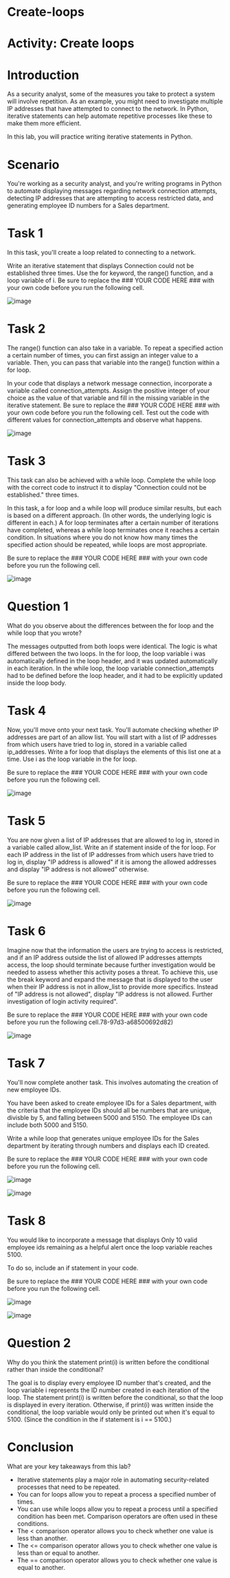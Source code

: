 # Create-loops

<h1>Activity: Create loops</h1>

<h1>Introduction</h1>
As a security analyst, some of the measures you take to protect a system will involve repetition. As an example, you might need to investigate multiple IP addresses that have attempted to connect to the network. In Python, iterative statements can help automate repetitive processes like these to make them more efficient.

In this lab, you will practice writing iterative statements in Python.

<h1>Scenario</h1>
You're working as a security analyst, and you're writing programs in Python to automate displaying messages regarding network connection attempts, detecting IP addresses that are attempting to access restricted data, and generating employee ID numbers for a Sales department.

<h1>Task 1</h1>
In this task, you'll create a loop related to connecting to a network.

Write an iterative statement that displays Connection could not be established three times. Use the for keyword, the range() function, and a loop variable of i. Be sure to replace the ### YOUR CODE HERE ### with your own code before you run the following cell.

![image](https://github.com/user-attachments/assets/1aa26989-e6c3-461c-b571-9c3a494271ae)

<h1>Task 2</h1>
The range() function can also take in a variable. To repeat a specified action a certain number of times, you can first assign an integer value to a variable. Then, you can pass that variable into the range() function within a for loop.

In your code that displays a network message connection, incorporate a variable called connection_attempts. Assign the positive integer of your choice as the value of that variable and fill in the missing variable in the iterative statement. Be sure to replace the ### YOUR CODE HERE ### with your own code before you run the following cell. Test out the code with different values for connection_attempts and observe what happens.

![image](https://github.com/user-attachments/assets/50524179-01c3-46f5-8a04-db3b33312ead)

<h1>Task 3</h1>
This task can also be achieved with a while loop. Complete the while loop with the correct code to instruct it to display "Connection could not be established." three times.

In this task, a for loop and a while loop will produce similar results, but each is based on a different approach. (In other words, the underlying logic is different in each.) A for loop terminates after a certain number of iterations have completed, whereas a while loop terminates once it reaches a certain condition. In situations where you do not know how many times the specified action should be repeated, while loops are most appropriate.

Be sure to replace the ### YOUR CODE HERE ### with your own code before you run the following cell.

![image](https://github.com/user-attachments/assets/e26c664d-7ec9-4ed5-ac40-e4003bd0d45a)

<h1>Question 1</h1>
What do you observe about the differences between the for loop and the while loop that you wrote?

The messages outputted from both loops were identical. The logic is what differed between the two loops. In the for loop, the loop variable i was automatically defined in the loop header, and it was updated automatically in each iteration. In the while loop, the loop variable connection_attempts had to be defined before the loop header, and it had to be explicitly updated inside the loop body.

<h1>Task 4</h1>
Now, you'll move onto your next task. You'll automate checking whether IP addresses are part of an allow list. You will start with a list of IP addresses from which users have tried to log in, stored in a variable called ip_addresses. Write a for loop that displays the elements of this list one at a time. Use i as the loop variable in the for loop.

Be sure to replace the ### YOUR CODE HERE ### with your own code before you run the following cell.

![image](https://github.com/user-attachments/assets/59f6aadd-d711-4399-8bbf-91baf85c3031)


<h1>Task 5</h1>
You are now given a list of IP addresses that are allowed to log in, stored in a variable called allow_list. Write an if statement inside of the for loop. For each IP address in the list of IP addresses from which users have tried to log in, display "IP address is allowed" if it is among the allowed addresses and display "IP address is not allowed" otherwise.

Be sure to replace the ### YOUR CODE HERE ### with your own code before you run the following cell.

![image](https://github.com/user-attachments/assets/7c3dc87f-9073-4f)

<h1>Task 6</h1>
Imagine now that the information the users are trying to access is restricted, and if an IP address outside the list of allowed IP addresses attempts access, the loop should terminate because further investigation would be needed to assess whether this activity poses a threat. To achieve this, use the break keyword and expand the message that is displayed to the user when their IP address is not in allow_list to provide more specifics. Instead of "IP address is not allowed", display "IP address is not allowed. Further investigation of login activity required".

Be sure to replace the ### YOUR CODE HERE ### with your own code before you run the following cell.78-97d3-a68500692d82)

![image](https://github.com/user-attachments/assets/14fd914d-6adf-4188-a9ba-177382e132f0)

<h1>Task 7</h1>
You'll now complete another task. This involves automating the creation of new employee IDs.

You have been asked to create employee IDs for a Sales department, with the criteria that the employee IDs should all be numbers that are unique, divisble by 5, and falling between 5000 and 5150. The employee IDs can include both 5000 and 5150.

Write a while loop that generates unique employee IDs for the Sales department by iterating through numbers and displays each ID created.

Be sure to replace the ### YOUR CODE HERE ### with your own code before you run the following cell.

![image](https://github.com/user-attachments/assets/ccafabca-c807-46bd-9409-3bd4c9b79a17)

![image](https://github.com/user-attachments/assets/874eea44-a50d-4f40-b408-1fe452df4c38)

<h1>Task 8</h1>
You would like to incorporate a message that displays Only 10 valid employee ids remaining as a helpful alert once the loop variable reaches 5100.

To do so, include an if statement in your code.

Be sure to replace the ### YOUR CODE HERE ### with your own code before you run the following cell.

![image](https://github.com/user-attachments/assets/4696b0c2-0dc5-40cb-91da-7994bc5c989e)

![image](https://github.com/user-attachments/assets/2e82adec-3806-435d-a842-8354d930eb79)

<h1>Question 2</h1>
Why do you think the statement print(i) is written before the conditional rather than inside the conditional?

The goal is to display every employee ID number that's created, and the loop variable i represents the ID number created in each iteration of the loop. The statement print(i) is written before the conditional, so that the loop is displayed in every iteration. Otherwise, if print(i) was written inside the conditional, the loop variable would only be printed out when it's equal to 5100. (Since the condition in the if statement is i == 5100.)

<h1>Conclusion</h1>
What are your key takeaways from this lab?

- Iterative statements play a major role in automating security-related processes that need to be repeated.
- You can for loops allow you to repeat a process a specified number of times.
- You can use while loops allow you to repeat a process until a specified condition has been met. Comparison operators are often used in these conditions.
- The < comparison operator allows you to check whether one value is less than another.
- The <= comparison operator allows you to check whether one value is less than or equal to another.
- The == comparison operator allows you to check whether one value is equal to another.
  
